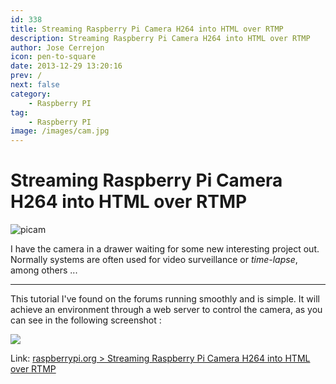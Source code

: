 ```yaml
---
id: 338
title: Streaming Raspberry Pi Camera H264 into HTML over RTMP
description: Streaming Raspberry Pi Camera H264 into HTML over RTMP
author: Jose Cerrejon
icon: pen-to-square
date: 2013-12-29 13:20:16
prev: /
next: false
category:
    - Raspberry PI
tag:
    - Raspberry PI
image: /images/cam.jpg
---
```


# Streaming Raspberry Pi Camera H264 into HTML over RTMP

![picam](/images/cam.jpg)

I have the camera in a drawer waiting for some new interesting project out. Normally systems are often used for video surveillance or _time-lapse_, among others ...

---

This tutorial I've found on the forums running smoothly and is simple. It will achieve an environment through a web server to control the camera, as you can see in the following screenshot :

<a title="rpividwebcontrol" rel="lightbox" href="/images/2013/12/rpividwebcontrol.png">
<img src="/images/2013/12/rpividwebcontrol_min.png">
</a>

Link: [raspberrypi.org > Streaming Raspberry Pi Camera H264 into HTML over RTMP](https://www.raspberrypi.org/phpBB3/viewtopic.php?p=462668#p462668)
